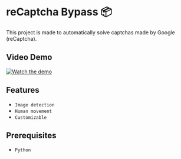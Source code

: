 # reCaptcha Bypass 📦

This project is made to automatically solve captchas made by Google (reCaptcha).

## Video Demo

[![Watch the demo](screenshot_video.png)](https://github.com/oscardev17/reCaptcha-bypass/blob/main/demo.mp4)

## Features

- `Image detection`
- `Human movement`
- `Customizable`

## Prerequisites

- `Python`
